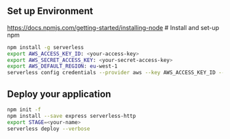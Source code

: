 ## Set up Environment
https://docs.npmjs.com/getting-started/installing-node # Install and set-up npm
```bash
npm install -g serverless
export AWS_ACCESS_KEY_ID: <your-access-key>
export AWS_SECRET_ACCESS_KEY: <your-secret-access-key>
export AWS_DEFAULT_REGION: eu-west-1
serverless config credentials --provider aws --key AWS_ACCESS_KEY_ID --secret AWS_SECRET_ACCESS_KEY
```
## Deploy your application
```bash
npm init -f
npm install --save express serverless-http
export STAGE=<your-name>
serverless deploy --verbose
```
